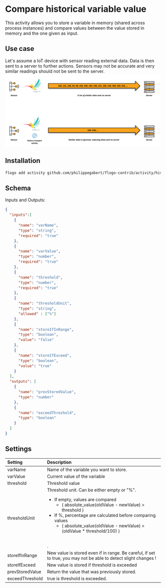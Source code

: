 # Compare historical variable value
This activity allows you to store a variable in memory (shared across process instances) and compare values between the value stored in memory and the one given as input.

## Use case
Let's assume a IoT device with sensor reading external data. Data is then sent to a server to further actions.
Sensors may not be accurate and very similar readings should not be sent to the server.
![Use case](use_case.png)



## Installation

```bash
flogo add activity github.com/philippegabert/flogo-contrib/activity/histocompare
```

## Schema
Inputs and Outputs:

```json
{
  "inputs":[
    {
      "name": "varName",
      "type": "string",
	  "required": "true"
    },
	{
      "name": "varValue",
      "type": "number",
	  "required": "true"
    },
	{
      "name": "threshold",
      "type": "number",
	  "required": "true"
    },
	{
      "name": "thresholdUnit",
      "type": "string",
	  "allowed" : ["%"]
    },
	{
      "name": "storeIfInRange",
      "type": "boolean", 
	  "value": "false"
    },
	{
      "name": "storeIfExceed",
      "type": "boolean",
	  "value": "true"
    }
  ],
  "outputs": [
    {
      "name": "prevStoredValue",
      "type": "number"
    },
	{
      "name": "exceedThreshold",
      "type": "boolean"
    }
  ]
}
```
## Settings
| Setting     | Description    |
|:------------|:---------------|
| varName        | Name of the variable you want to store. |         
| varValue        | Current value of the variable |
| threshold        | Threshold value |
| thresholdUnit        | Threshold unit. Can be either empty or "%". <br/><ul><li>If empty, values are compared <ul><li>( absolute_value(oldValue - newValue) > threshold )</li></ul> </li><li>If %, percentage are calculated before comparing values  <ul><li>( absolute_value(oldValue - newValue) > (oldValue * threshold/100) )</li></ul></li></ul><ul></ul><br/>. |
| storeIfInRange        | New value is stored even if in range. Be careful, if set to true, you may not be able to detect slight changes ! |
| storeIfExceed        | New value is stored if threshold is exceeded |
| prevStoredValue        | Return the value that was previously stored. |
| exceedThreshold        | true is threshold is exceeded. |

